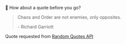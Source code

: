 📣 How about a quote before you go?

> Chaos and Order are not enemies, only opposites.
>
> <p>- Richard Garriott</p>

Quote requested from [Random Quotes API](https://github.com/lukePeavey/quotable)
